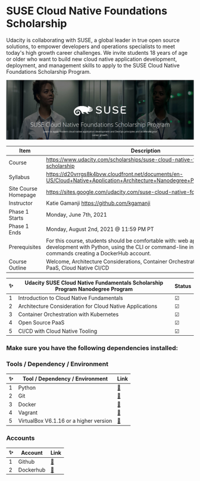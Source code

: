 # SUSE Cloud Native Foundations Scholarship
Udacity is collaborating with SUSE, a global leader in true open source solutions, to empower developers and operations specialists to meet today's high growth career challenges. We invite students 18 years of age or older who want to build new cloud native application development, deployment, and management skills to apply to the SUSE Cloud Native Foundations Scholarship Program.

![Suse-Banner](images/SuseBanner.png)

Item | Description
----- | -------
Course | https://www.udacity.com/scholarships/suse-cloud-native-foundations-scholarship
Syllabus| https://d20vrrgs8k4bvw.cloudfront.net/documents/en-US/Cloud+Native+Application+Architecture+Nanodegree+Program+Syllabus.pdf
Site Course Homepage | https://sites.google.com/udacity.com/suse-cloud-native-foundations/home
Instructor | Katie Gamanji https://github.com/kgamanji
Phase 1 Starts |  Monday, June 7th, 2021
Phase 1 Ends   | Monday, August 2nd, 2021 @ 11:59 PM PT
Prerequisites| For this course, students should be comfortable with: web application development with Python, using the CLI or command-line interface, using git commands creating a DockerHub account.
Course Outline| Welcome, Architecture Considerations,  Container Orchestration, Open Source PaaS, Cloud Native CI/CD


✨| Udacity SUSE Cloud Native Fundamentals Scholarship Program Nanodegree Program | Status
--- | ---| ---
1 | Introduction to Cloud Native Fundamentals |  &#9745;
2 | Architecture Consideration for Cloud Native Applications |  &#9745;
3 | Container Orchestration with Kubernetes | &#9745;
4 | Open Source PaaS |  &#9745;
5 | CI/CD with Cloud Native Tooling |&#9745;


### Make sure you have the following dependencies installed:

### Tools / Dependency / Environment

✨ | Tool / Dependency / Environment |  Link
--- | ---   | --- 
1   | Python                                  | [🔗](https://www.python.org/downloads/)
2   | Git                                     | [🔗](https://git-scm.com/downloads)
3   | Docker                                  | [🔗](https://docs.docker.com/get-docker/)
4   | Vagrant                                 | [🔗](https://www.vagrantup.com/downloads)
5   | VirtualBox V6.1.16  or a higher version | [🔗](https://www.virtualbox.org/wiki/Downloads)

### Accounts
✨ | Account | Link
--- | --- | --- 
1 | Github | [🔗](https://www.github.com/)
2 | Dockerhub | [🔗](https://hub.docker.com)

